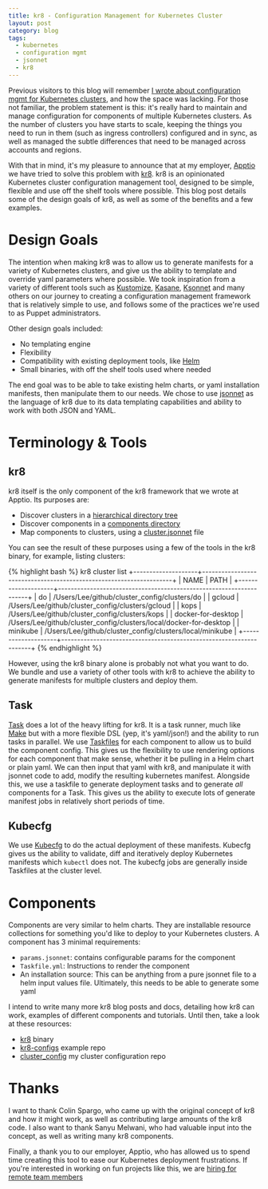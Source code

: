 ```yaml
---
title: kr8 - Configuration Management for Kubernetes Cluster
layout: post
category: blog
tags:
  - kubernetes
  - configuration mgmt
  - jsonnet
  - kr8
---
```


Previous visitors to this blog will remember [I wrote about configuration mgmt for Kubernetes clusters](https://leebriggs.co.uk/blog/2018/05/08/kubernetes-config-mgmt.html), and how the space was lacking. For those not familiar, the problem statement is this: it's really hard to maintain and manage configuration for components of multiple Kubernetes clusters. As the number of clusters you have starts to scale, keeping the things you need to run in them (such as ingress controllers) configured and in sync, as well as managed the subtle differences that need to be managed across accounts and regions.

With that in mind, it's my pleasure to announce that at my employer, [Apptio](https://www.apptio.com) we have tried to solve this problem with [kr8](https://github.com/apptio/kr8). kr8 is an opinionated Kubernetes cluster configuration management tool, designed to be simple, flexible and use off the shelf tools where possible. This blog post details some of the design goals of kr8, as well as some of the benefits and a few examples.

# Design Goals

The intention when making kr8 was to allow us to generate manifests for a variety of Kubernetes clusters, and give us the ability to template and override yaml parameters where possible. We took inspiration from a variety of different tools such as [Kustomize](https://github.com/kubernetes-sigs/kustomize), [Kasane](https://github.com/google/kasane), [Ksonnet](https://github.com/ksonnet/ksonnet) and many others on our journey to creating a configuration management framework that is relatively simple to use, and follows some of the practices we're used to as Puppet administrators.

Other design goals included:
  - No templating engine
  - Flexibility 
  - Compatibility with existing deployment tools, like [Helm](https://www.helm.sh/)
  - Small binaries, with off the shelf tools used where needed

The end goal was to be able to take existing helm charts, or yaml installation manifests, then manipulate them to our needs. We chose to use [jsonnet](https://jsonnet.org/) as the language of kr8 due to its data templating capabilities and ability to work with both JSON and YAML.

# Terminology & Tools

## kr8

kr8 itself is the only component of the kr8 framework that we wrote at Apptio. Its purposes are:

  - Discover clusters in a [hierarchical directory tree](https://github.com/apptio/kr8-configs/tree/master/clusters)
  - Discover components in a [components directory](https://github.com/apptio/kr8-configs/tree/master/components)
  - Map components to clusters, using a [cluster.jsonnet](https://github.com/apptio/kr8-configs/blob/master/clusters/gke/cluster.jsonnet) file

You can see the result of these purposes using a few of the tools in the kr8 binary, for example, listing clusters:

{% highlight bash %}
kr8 cluster list
+--------------------+--------------------------------------------------------------------+
|        NAME        |                                PATH                                |
+--------------------+--------------------------------------------------------------------+
| do                 | /Users/Lee/github/cluster_config/clusters/do                       |
| gcloud             | /Users/Lee/github/cluster_config/clusters/gcloud                   |
| kops               | /Users/Lee/github/cluster_config/clusters/kops                     |
| docker-for-desktop | /Users/Lee/github/cluster_config/clusters/local/docker-for-desktop |
| minikube           | /Users/Lee/github/cluster_config/clusters/local/minikube           |
+--------------------+--------------------------------------------------------------------+
{% endhighlight %}

However, using the kr8 binary alone is probably not what you want to do. We bundle and use a variety of other tools with kr8 to achieve the ability to generate manifests for multiple clusters and deploy them.

## Task

[Task](https://github.com/go-task/task) does a lot of the heavy lifting for kr8. It is a task runner, much like [Make](https://www.gnu.org/software/make/) but with a more flexible DSL (yep, it's yaml/json!) and the ability to run tasks in parallel. We use [Taskfiles](https://taskfile.org/#/usage?id=getting-started) for each component to allow us to build the component config. This gives us the flexibility to use rendering options for each component that make sense, whether it be pulling in a Helm chart or plain yaml. We can then input that yaml with kr8, and manipulate it with jsonnet code to add, modify the resulting kubernetes manifest.
Alongside this, we use a taskfile to generate deployment tasks and to generate _all_ components for a Task. This gives us the ability to execute lots of generate manifest jobs in relatively short periods of time.

## Kubecfg

We use [Kubecfg](https://github.com/ksonnet/kubecfg) to do the actual deployment of these manifests. Kubecfg gives us the ability to validate, diff and iteratively deploy Kubernetes manifests which `kubectl` does not. The kubecfg jobs are generally inside Taskfiles at the cluster level.

# Components

Components are very similar to helm charts. They are installable resource collections for something you'd like to deploy to your Kubernetes clusters. A component has 3 minimal requirements:

  - `params.jsonnet`: contains configurable params for the component
  - `Taskfile.yml`: Instructions to render the component
  - An installation source: This can be anything from a pure jsonnet file to a helm input values file. Ultimately, this needs to be able to generate some yaml

I intend to write many more kr8 blog posts and docs, detailing how kr8 can work, examples of different components and tutorials. Until then, take a look at these resources:

  - [kr8](https://github.com/apptio/kr8) binary
  - [kr8-configs](https://github.com/apptio/kr8-configs) example repo
  - [cluster_config](https://github.com/jaxxstorm/cluster_config) my cluster configuration repo


# Thanks

I want to thank Colin Spargo, who came up with the original concept of kr8 and how it might work, as well as contributing large amounts of the kr8 code. I also want to thank Sanyu Melwani, who had valuable input into the concept, as well as writing many kr8 components.

Finally, a thank you to our employer, Apptio, who has allowed us to spend time creating this tool to ease our Kubernetes deployment frustrations. If you're interested in working on fun projects like this, we are [hiring for remote team members](https://www.apptio.com/about/careers/job-openings)
